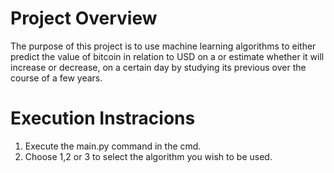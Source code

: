 # Project Overview

The purpose of this project is to use machine learning algorithms to either predict the value of bitcoin in relation to USD on a or estimate whether it will increase or decrease, on a certain day by studying its previous over the course of a few years.
 
# Execution Instracions 

1. Execute the main.py command in the cmd.
2. Choose 1,2 or 3 to select the algorithm you wish to be used.
